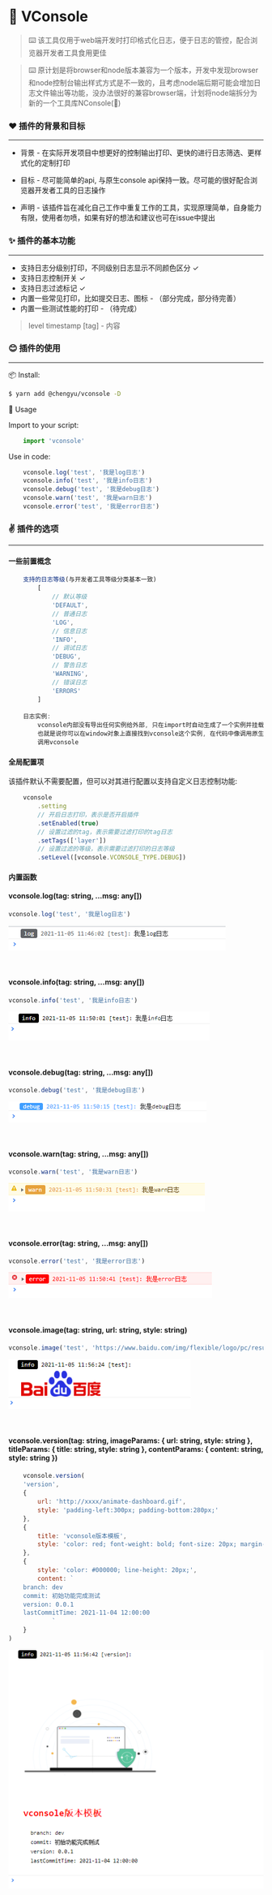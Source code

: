 # 🚀 VConsole
> ⌨️ 该工具仅用于web端开发时打印格式化日志，便于日志的管控，配合浏览器开发者工具食用更佳

> ⌨️ 原计划是将browser和node版本兼容为一个版本，开发中发现browser和node控制台输出样式方式是不一致的，且考虑node端后期可能会增加日志文件输出等功能，没办法很好的兼容browser端，计划将node端拆分为新的一个工具库NConsole(🔗)

### ❤️ 插件的背景和目标
___
- 背景 - 在实际开发项目中想更好的控制输出打印、更快的进行日志筛选、更样式化的定制打印


- 目标 - 尽可能简单的api, 与原生console api保持一致。尽可能的很好配合浏览器开发者工具的日志操作


- 声明 - 该插件旨在减化自己工作中重复工作的工具，实现原理简单，自身能力有限，使用者勿喷，如果有好的想法和建议也可在issue中提出

### ✨️ 插件的基本功能
___
 - 支持日志分级别打印，不同级别日志显示不同颜色区分 ✓
 - 支持日志控制开关 ✓
 - 支持日志过滤标记 ✓
 - 内置一些常见打印，比如提交日志、图标 - （部分完成，部分待完善） 
 - 内置一些测试性能的打印 - （待完成）

 > level timestamp [tag] - 内容

### 😊️  插件的使用
___
📦 Install:
```bash
$ yarn add @chengyu/vconsole -D
```

🔨 Usage

Import to your script:
```js
    import 'vconsole'
```

Use in code:
```javascript
    vconsole.log('test', '我是log日志')
    vconsole.info('test', '我是info日志')
    vconsole.debug('test', '我是debug日志')
    vconsole.warn('test', '我是warn日志')
    vconsole.error('test', '我是error日志')
```

### ✌  插件的选项
___
#### 一些前置概念
```javascript
    支持的日志等级(与开发者工具等级分类基本一致)
        [
            // 默认等级
            'DEFAULT',
            // 普通日志
            'LOG',
            // 信息日志
            'INFO',
            // 调试日志
            'DEBUG',
            // 警告日志
            'WARNING',
            // 错误日志
            'ERRORS'
        ]

    日志实例:
        vconsole内部没有导出任何实例给外部, 只在import时自动生成了一个实例并挂载到了window对象上,
        也就是说你可以在window对象上直接找到vconsole这个实例, 在代码中像调用原生console一样直接
        调用vconsole
```

#### 全局配置项
该插件默认不需要配置，但可以对其进行配置以支持自定义日志控制功能:

```javascript
    vconsole
        .setting
        // 开启日志打印，表示是否开启插件
        .setEnabled(true)
        // 设置过滤的tag，表示需要过滤打印的tag日志
        .setTags(['layer'])
        // 设置过滤的等级，表示需要过滤打印的日志等级
        .setLevel([vconsole.VCONSOLE_TYPE.DEBUG])
```

#### 内置函数

#### vconsole.log(tag: string, ...msg: any[])

```javascript
vconsole.log('test', '我是log日志')
```
![log日志](./doc/images/log.png)

<br/>

#### vconsole.info(tag: string, ...msg: any[])
```javascript
vconsole.info('test', '我是info日志')
```
![info日志](./doc/images/info.png)

<br/>

#### vconsole.debug(tag: string, ...msg: any[])
```javascript
vconsole.debug('test', '我是debug日志')
```
![debug日志](./doc/images/debug.png)

<br/>

#### vconsole.warn(tag: string, ...msg: any[])
```javascript
vconsole.warn('test', '我是warn日志')
```
![warn日志](./doc/images/warn.png)

<br/>

#### vconsole.error(tag: string, ...msg: any[])
```javascript
vconsole.error('test', '我是error日志')
```
![error日志](./doc/images/error.png)

<br/>

#### vconsole.image(tag: string, url: string, style: string)
```javascript
vconsole.image('test', 'https://www.baidu.com/img/flexible/logo/pc/result.png', 'padding-left: 150px; padding-bottom:40px;')
```
![image日志](./doc/images/image.png)

<br/>

#### vconsole.version(tag: string, imageParams: { url: string, style: string }, titleParams: { title: string, style: string }, contentParams: { content: string, style: string })
```javascript
    vconsole.version(
    'version',
    {
        url: 'http://xxxx/animate-dashboard.gif',
        style: 'padding-left:300px; padding-bottom:280px;'
    },
    {
        title: 'vconsole版本模板',
        style: 'color: red; font-weight: bold; font-size: 20px; margin-top: 10px;'
    },
    {
        style: 'color: #000000; line-height: 20px;',
        content: `
    branch: dev
    commit: 初始功能完成测试
    version: 0.0.1
    lastCommitTime: 2021-11-04 12:00:00
            `
    }
)
```
![version日志](./doc/images/version.png)